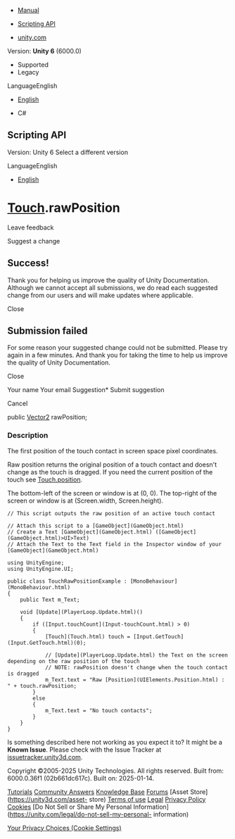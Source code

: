 [ ]()

  * [Manual](../Manual/index.html)
  * [Scripting API](../ScriptReference/index.html)

  * [unity.com](https://unity.com/)

Version: **Unity 6** (6000.0)

  * Supported
  * Legacy

LanguageEnglish

  * [English]()

  * C#

[ ](https://docs.unity3d.com)

## Scripting API

Version: Unity 6 Select a different version

LanguageEnglish

  * [English]()

#  [Touch](Touch.html).rawPosition

Leave feedback

Suggest a change

## Success!

Thank you for helping us improve the quality of Unity Documentation. Although
we cannot accept all submissions, we do read each suggested change from our
users and will make updates where applicable.

Close

## Submission failed

For some reason your suggested change could not be submitted. Please <a>try
again</a> in a few minutes. And thank you for taking the time to help us
improve the quality of Unity Documentation.

Close

Your name Your email Suggestion* Submit suggestion

Cancel

[ ]()

public [Vector2](Vector2.html) rawPosition;

### Description

The first position of the touch contact in screen space pixel coordinates.

Raw position returns the original position of a touch contact and doesn't
change as the touch is dragged. If you need the current position of the touch
see [Touch.position](Touch-position.html).  
  
The bottom-left of the screen or window is at (0, 0). The top-right of the
screen or window is at (Screen.width, Screen.height).

    
    
    // This script outputs the raw position of an active touch contact  
      
    // Attach this script to a [GameObject](GameObject.html)
    // Create a Text [GameObject](GameObject.html) ([GameObject](GameObject.html)>UI>Text)
    // Attach the Text to the Text field in the Inspector window of your [GameObject](GameObject.html)  
      
    using UnityEngine;
    using UnityEngine.UI;  
      
    public class TouchRawPositionExample : [MonoBehaviour](MonoBehaviour.html)
    {
        public Text m_Text;  
      
        void [Update](PlayerLoop.Update.html)()
        {
            if ([Input.touchCount](Input-touchCount.html) > 0)
            {
                [Touch](Touch.html) touch = [Input.GetTouch](Input.GetTouch.html)(0);  
      
                // [Update](PlayerLoop.Update.html) the Text on the screen depending on the raw position of the touch
                // NOTE: rawPosition doesn't change when the touch contact is dragged
                m_Text.text = "Raw [Position](UIElements.Position.html) : " + touch.rawPosition;
            }
            else
            {
                m_Text.text = "No touch contacts";
            }
        }
    }
    

Is something described here not working as you expect it to? It might be a
**Known Issue**. Please check with the Issue Tracker at
[issuetracker.unity3d.com](https://issuetracker.unity3d.com).

Copyright ©2005-2025 Unity Technologies. All rights reserved. Built from:
6000.0.36f1 (02b661dc617c). Built on: 2025-01-14.

[Tutorials](https://unity3d.com/learn) [Community
Answers](https://answers.unity3d.com) [Knowledge
Base](https://support.unity3d.com/hc/en-us)
[Forums](https://forum.unity3d.com) [Asset Store](https://unity3d.com/asset-
store) [Terms of use](https://docs.unity3d.com/Manual/TermsOfUse.html)
[Legal](https://unity.com/legal) [Privacy
Policy](https://unity.com/legal/privacy-policy)
[Cookies](https://unity.com/legal/cookie-policy) [Do Not Sell or Share My
Personal Information](https://unity.com/legal/do-not-sell-my-personal-
information)

[Your Privacy Choices (Cookie Settings)](javascript:void\(0\);)

